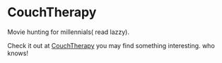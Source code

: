 # CouchTherapy
Movie hunting for millennials( read lazzy).

Check it out at [CouchTherapy](http://slayerone.esy.es/42Labs/couchTherapy.html)
you may find something interesting. who knows!
